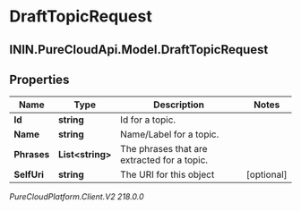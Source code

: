 # DraftTopicRequest

## ININ.PureCloudApi.Model.DraftTopicRequest

## Properties

|Name | Type | Description | Notes|
|------------ | ------------- | ------------- | -------------|
| **Id** | **string** | Id for a topic. | |
| **Name** | **string** | Name/Label for a topic. | |
| **Phrases** | **List&lt;string&gt;** | The phrases that are extracted for a topic. | |
| **SelfUri** | **string** | The URI for this object | [optional] |



_PureCloudPlatform.Client.V2 218.0.0_
